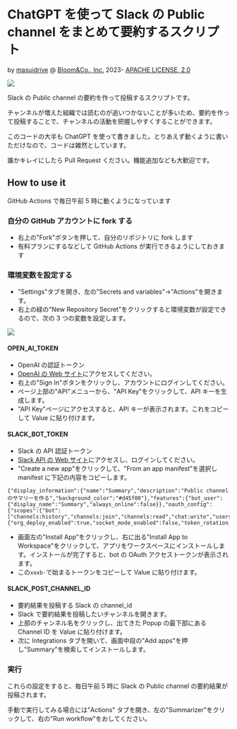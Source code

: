 # ChatGPT を使って Slack の Public channel をまとめて要約するスクリプト

by [masuidrive](https://twitter.com/masuidrive) @ [Bloom&Co., Inc.](https://www.bloom-and-co.com/) 2023-
[APACHE LICENSE, 2.0](https://www.apache.org/licenses/LICENSE-2.0)

![](https://raw.githubusercontent.com/masuidrive/slack-summarizer/main/images/slack-summarized.png)

Slack の Public channel の要約を作って投稿するスクリプトです。

チャンネルが増えた組織では読むのが追いつかないことが多いため、要約を作って投稿することで、チャンネルの活動を把握しやすくすることができます。

このコードの大半も ChatGPT を使って書きました。とりあえず動くように書いただけなので、コードは雑然としています。

誰かキレイにしたら Pull Request ください。機能追加なども大歓迎です。

## How to use it

GitHub Actions で毎日午前 5 時に動くようになっています

### 自分の GitHub アカウントに fork する

- 右上の"Fork"ボタンを押して、自分のリポジトリに fork します
- 有料プランにするなどして GitHub Actions が実行できるようにしておきます

### 環境変数を設定する

- "Settings"タブを開き、左の"Secrets and variables"→"Actions"を開きます。
- 右上の緑の"New Repository Secret"をクリックすると環境変数が設定できるので、次の 3 つの変数を設定します。

![](https://raw.githubusercontent.com/masuidrive/slack-summarizer/main/images/github-settings.png)

#### OPEN_AI_TOKEN

- OpenAI の認証トークン
- [OpenAI の Web サイト](https://openai.com/)にアクセスしてください。
- 右上の"Sign In"ボタンをクリックし、アカウントにログインしてください。
- ページ上部の"API"メニューから、"API Key"をクリックして、API キーを生成します。
- "API Key"ページにアクセスすると、API キーが表示されます。これをコピーして Value に貼り付けます。

#### SLACK_BOT_TOKEN

- Slack の API 認証トークン
- [Slack API の Web サイト](https://api.slack.com/)にアクセスし、ログインしてください。
- "Create a new app"をクリックして、"From an app manifest"を選択し manifest に下記の内容をコピーします。

```
{"display_information":{"name":"Summary","description":"Public channelのサマリーを作る","background_color":"#d45f00"},"features":{"bot_user":{"display_name":"Summary","always_online":false}},"oauth_config":{"scopes":{"bot":["channels:history","channels:join","channels:read","chat:write","users:read"]}},"settings":{"org_deploy_enabled":true,"socket_mode_enabled":false,"token_rotation_enabled":false}}
```

- 画面左の"Install App"をクリックし、右に出る"Install App to Workspace"をクリックして、アプリをワークスペースにインストールします。インストールが完了すると、bot の OAuth アクセストークンが表示されます。
- この`xoxb-`で始まるトークンをコピーして Value に貼り付けます。

#### SLACK_POST_CHANNEL_ID

- 要約結果を投稿する Slack の channel_id
- Slack で要約結果を投稿したいチャンネルを開きます。
- 上部のチャンネル名をクリックし、出てきた Popup の最下部にある Channel ID を Value に貼り付けます。
- 次に Integrations タブを開いて、画面中段の"Add apps"を押し"Summary"を検索してインストールします。

### 実行

これらの設定をすると、毎日午前 5 時に Slack の Public channel の要約結果が投稿されます。

手動で実行してみる場合には"Actions" タブを開き、左の"Summarizer"をクリックして、右の"Run workflow"をおしてください。
